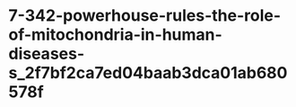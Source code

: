 # 7-342-powerhouse-rules-the-role-of-mitochondria-in-human-diseases-s_2f7bf2ca7ed04baab3dca01ab680578f
